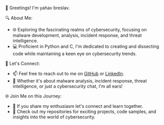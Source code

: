 👋 Greetings! I'm yahav breslav.

🔍 About Me:
- 🌐 Exploring the fascinating realms of cybersecurity, focusing on malware development, analysis, incident response, and threat intelligence.
- 💻 Proficient in Python and C, I'm dedicated to creating and dissecting code while maintaining a keen eye on cybersecurity trends.

🌟 Let's Connect:
- 📫 Feel free to reach out to me on [GitHub](https://github.com/yahavbb) or [LinkedIn](https://linkedin.com/in/yahav-breslav-bitton).
- 💬 Whether it's about malware analysis, incident response, threat intelligence, or just a cybersecurity chat, I'm all ears!

🌐 Join Me on this Journey:
- 🌟 If you share my enthusiasm let's connect and learn together.
- 👀 Check out my repositories for exciting projects, code samples, and insights into the world of cybersecurity.
